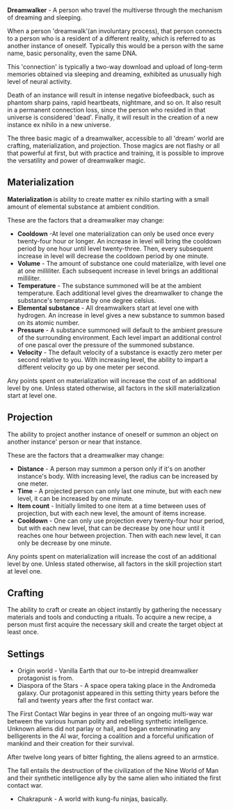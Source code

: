 **Dreamwalker** - A person who travel the multiverse through the mechanism of dreaming and sleeping.

When a person 'dreamwalk'(an involuntary process), that person connects to a person who is a resident of a different reality, which is referred to as another instance of oneself. Typically this would be a person with the same name, basic personality, even the same DNA.

This 'connection' is typically a two-way download and upload of long-term memories obtained via sleeping and dreaming, exhibited as unusually high level of neural activity.

Death of an instance will result in intense negative biofeedback, such as phantom sharp pains, rapid heartbeats, nightmare, and so on. It also result in a permanent connection loss, since the person who resided in that universe is considered 'dead'. Finally, it will result in the creation of a new instance ex nihilo in a new universe.

The three basic magic of a dreamwalker, accessible to all 'dream' world are crafting, materialization, and projection. Those magics are not flashy or all that powerful at first, but  with practice and training, it is possible to improve the versatility and power of dreamwalker magic.

## Materialization

**Materialization** is ability to create matter ex nihilo starting with a small amount of elemental substance at ambient condition.

These are the factors that a dreamwalker may change:

* **Cooldown** -At level one materialization can only be used once every twenty-four hour or longer. An increase in level will bring the cooldown period by one hour until level twenty-three. Then, every subsequent increase in level will decrease the cooldown period by one minute.
* **Volume** - The amount of substance one could materialize, with level one at one milliliter. Each subsequent increase in level brings an additional milliliter.
* **Temperature** - The substance summoned will be at the ambient temperature. Each additional level gives the dreamwalker to change the substance's temperature by one degree celsius.
* **Elemental substance** - All dreamwalkers start at level one with hydrogen. An increase in level gives a new substance to summon based on its atomic number.
* **Pressure** - A substance summoned will default to the ambient pressure of the surrounding environment. Each level impart an additional control of one pascal over the pressure of the summoned substance.
* **Velocity** - The default velocity of a substance is exactly zero meter per second relative to you. With increasing level, the ability to impart a different velocity go up by one meter per second.

Any points spent on materialization will increase the cost of an additional level by one. Unless stated otherwise, all factors in the skill materialization start at level one.

## Projection

The ability to project another instance of oneself or summon an object on another instance' person or near that instance.

These are the factors that a dreamwalker may change:

* **Distance** - A person may summon a person only if it's on another instance's body. With increasing level, the radius can be increased by one meter.
* **Time** - A projected person can only last one minute, but with each new level, it can be increased by one minute.
* **Item count** - Initially limited to one item at a time between uses of projection, but with each new level, the amount of items increase.
* **Cooldown** - One can only use projection every twenty-four hour period, but with each new level, that can be decrease by one hour until it reaches one hour between projection. Then with each new level, it can only be decrease by one minute.

Any points spent on materialization will increase the cost of an additional level by one. Unless stated otherwise, all factors in the skill projection start at level one.

## Crafting

The ability to craft or create an object instantly by gathering the necessary materials and tools and conducting a rituals. To acquire a new recipe, a person must first acquire the necessary skill and create the target object at least once.

## Settings

* Origin world - Vanilla Earth that our to-be intrepid dreamwalker protagonist is from.
* Diaspora of the Stars - A space opera taking place in the Andromeda galaxy. Our protagonist appeared in this setting thirty years before the fall and twenty years after the first contact war.

The First Contact War begins in year three of an ongoing multi-way war between the various human polity and rebelling synthetic intelligence. Unknown aliens did not parlay or hail, and began exterminating any belligerents in the AI war, forcing a coalition and a forceful unification of mankind and their creation for their survival.

After twelve long years of bitter fighting, the aliens agreed to an armstice.

The fall entails the destruction of the civilization of the Nine World of Man and their synthetic intelligence ally by the same alien who initiated the first contact war.

* Chakrapunk - A world with kung-fu ninjas, basically.
